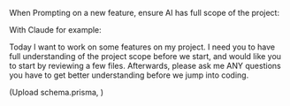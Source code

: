 When Prompting on a new feature, ensure AI has full scope of the project:

With Claude for example:

Today I want to work on some features on my project. I need you to have full understanding of the project scope before we start, and would like you to start by reviewing a few files. Afterwards, please ask me ANY questions you have to get better understanding before we jump into coding.

(Upload schema.prisma, )